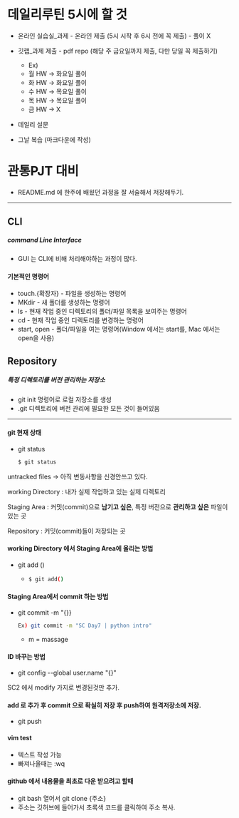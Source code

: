 # 데일리루틴 5시에 할 것 

- 온라인 실습실_과제 - 온라인 제출 (5시 시작 후 6시 전에 꼭 제출) - 풀이 X
- 깃랩_과제 제출 - pdf repo (해당 주 금요일까지 제출, 다만 당일 꼭 제출하기) 
  - Ex) 
  - 월 HW -> 화요일 풀이
  - 화 HW -> 화요일 풀이
  - 수 HW -> 목요일 풀이
  - 목 HW -> 목요일 풀이
  - 금 HW -> X 

- 데일리 설문
- 그날 복습 (마크다운에 작성)



# 관통PJT 대비

- README.md 에 한주에 배웠던 과정을 잘 서술해서 저장해두기.

---



## CLI

##### command Line Interface

- GUI 는 CLI에 비해 처리해야하는 과정이 많다.



#### 기본적인 명령어

- touch.{확장자} - 파일을 생성하는 명령어
- MKdir - 새 폴더를 생성하는 명령어
- ls - 현재 작업 중인 디렉토리의 폴더/파일 목록을 보여주는 명령어
- cd - 현재 작업 중인 디렉토리를 변경하는 명령어
- start, open - 폴더/파일을 여는 명령어(Window 에서는 start를, Mac 에서는 open을 사용)





## Repository

##### 특정 디렉토리를 버전 관리하는 저장소

- git init 명령어로 로컬 저장소를 생성
- .git 디렉토리에 버전 관리에 필요한 모든 것이 들어있음



---

#### git 현재 상태

- git status

  ```bash
  $ git status
  ```



untracked files -> 아직 변동사항을 신경안쓰고 있다.



working Directory : 내가 실제 작업하고 있는 실제 디렉토리

Staging Area : 커밋(commit)으로 **남기고 싶은**, 특정 버전으로 **관리하고 싶은** 파일이 있는 곳

Repository : 커밋(commit)들이 저장되는 곳



#### working Directory 에서 Staging Area에 올리는 방법

- git add ()

  - ```bash
    $ git add()
    ```

#### Staging Area에서 commit 하는 방법

- git commit -m "{}}

  ```bash
  Ex) git commit -m "SC Day7 | python intro"
  ```

  - m = massage

#### ID 바꾸는 방법

- git config --global user.name "{}"


SC2 에서 modify 가지로 변경된것만 추가.


#### add 로 추가 후 commit 으로 확실히 저장 후 push하여 원격저장소에 저장.
- git push

#### vim test
- 텍스트 작성 가능 
- 빠져나올때는 :wq


#### github 에서 내용물을 최초로 다운 받으려고 할때
- git bash 열어서 git clone {주소} 
- 주소는 깃허브에 들어가서 초록색 코드를 클릭하여 주소 복사.

